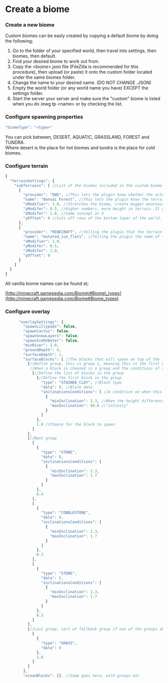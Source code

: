# Create a biome

### Create a new biome

Custom biomes can be easly created by copying a default biome by doing the following;

1. Go to the folder of your specified world, then travel into settings, then biomes, then default.
2. Find your desired biome to work out from.
3. Copy the &lt;biome&gt;.json file \(FileZilla is recommended for this procedure\), then upload \(or paste\) it onto  the custom folder located under the same biomes folder.
4. Change the name to your desired name. \(DO NOT CHANGE .JSON\)
5. Empty the world folder \(or any world name you have\) EXCEPT the settings folder.
6. Start the server your server and make sure the "custom" biome is listed when you do /ewg tp &lt;name&gt; or by checking the list.

### Configure spawning properties

```javascript
"biomeType": "<type>"
```

You can pick between, DESERT, AQUATIC, GRASSLAND, FOREST and TUNDRA.  
Where desert is the place for hot biomes and tundra is the place for cold biomes.

### Configure terrain

```javascript
{
  "terrainSettings": {
    "subTerrains": [ //List of the biomes included in the custom biome. Do this by copying the same format and pasting but changing the name of the                biome provided
      {
        "provider": "EWG", //This lets the plugin know whether the actual plugin is generating the biome or Minecraft is
        "name": "Bonsai Forest", //This lets the plugin know the terrain that it is loading
        "xModifier": 1.0, //Stretches the biome, create bigger mountains.
        "yModifer": 0.5, //Higher numbers, more height in terrain. It generally creates more mountains and makes them higher.
        "zModifer": 1.0, //Same concept as X
        "yOffset": 0 //Cuts off rows of the bottom layer of the world. Best to not touch.
      },
      {
        "provider": "MINECRAFT", //Telling the plugin that the terrain provider is a vanilla biome
        "name": "mutated_ice_flats", //Telling the plugin the name of the biome, mutated_<name>
        "xModifier": 1.0,
        "yModifer": 0.5,
        "zModifer": 1.0,
        "yOffset": 0
      }
    ]
  }
}
```

All vanilla biome names can be found at;    
  
[http://minecraft.gamepedia.com/Biome\#Biome\_types](http://minecraft.gamepedia.com/Biome#Biome_types)

### Configure overlay

```javascript
      "overlaySettings": {
        "spawnLillypads": false,
        "spawnCactus": false,
        "spawnSnowLayers": false,
        "spawnIceOnWater": false,
        "minRiver": 2.0,
        "groundDepth": 4,
        "surfaceDepth": 1,
        "surfaceBlocks": [ //The blocks that will spawn on top of the terrain
          [//Define group, this is group 1, meaning this is the first group of blocks the plugin loop thru
           //When a block is choosed in a group and the conditions of the block does not match, then the plugin will go to next group. 
            [//Define the list of blocks in the group
              {//Define the first block in the group
                "type": "STAINED_CLAY", //Block type
                "data": 9, //Block data
                "inclinationsConditions": [ //A condition on when this block should spawn, this is why they are grouped, becaused even if their is a 100% chance for this to spawn, if the condition is wrong, then then it will jump to next group
                  {
                    "minInclination": 2.3, //When the height difference between 4 blocks is 2.3 of bigger
                    "maxInclination": 99.0 //"infinity"
                  }
                ]
              },
              1.0 //Chance for the block to spawn
            ]
          ],
          [//Next group
            [
              {
                "type": "STONE",
                "data": 0,
                "inclinationsConditions": [
                  {
                    "minInclination": 1.3,
                    "maxInclination": 1.7
                  }
                ]
              },
              0.4
            ],
            [
              {
                "type": "COBBLESTONE",
                "data": 0,
                "inclinationsConditions": [
                  {
                    "minInclination": 1.3,
                    "maxInclination": 1.7
                  }
                ]
              },
              0.3
            ],
            [
              {
                "type": "STONE",
                "data": 5,
                "inclinationsConditions": [
                  {
                    "minInclination": 1.3,
                    "maxInclination": 1.7
                  }
                ]
              },
              0.3
            ]
          ],
          [//Last group, sort of fallback group if non of the groups above went thru
            [
              {
                "type": "GRASS",
                "data": 0
              },
              1.0
            ]
          ]
        ],
        "oceanBlocks": [], //Same goes here, with groups etc
```

